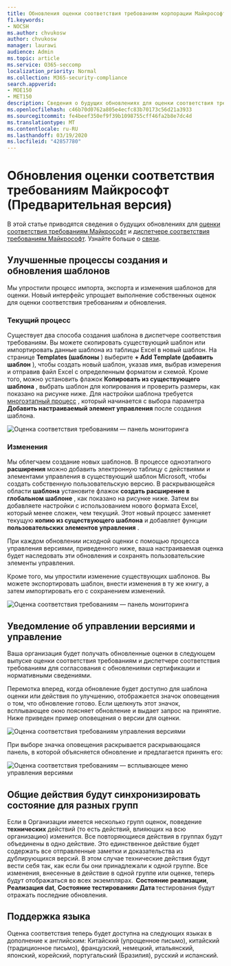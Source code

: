 ```yaml
---
title: Обновления оценки соответствия требованиям корпорации Майкрософт
f1.keywords:
- NOCSH
ms.author: chvukosw
author: chvukosw
manager: laurawi
audience: Admin
ms.topic: article
ms.service: O365-seccomp
localization_priority: Normal
ms.collection: M365-security-compliance
search.appverid:
- MOE150
- MET150
description: Сведения о будущих обновлениях для оценки соответствия требованиям Майкрософт (Предварительная версия) — функция в центре соответствия требованиям M365, помогающая упростить и автоматизировать оценку риска.
ms.openlocfilehash: c46b70d0762a805e4ecfc83b70173c56d21a3933
ms.sourcegitcommit: fe4beef350ef9f39b1098755cff46fa2b8e7dc4d
ms.translationtype: MT
ms.contentlocale: ru-RU
ms.lasthandoff: 03/19/2020
ms.locfileid: "42857780"
---
```

# <a name="microsoft-compliance-score-preview-updates"></a>Обновления оценки соответствия требованиям Майкрософт (Предварительная версия)

 В этой статье приводятся сведения о будущих обновлениях для [оценки соответствия требованиям Майкрософт](compliance-score.md) и [диспетчере соответствия требованиям Майкрософт](compliance-manager-overview.md). Узнайте больше о [связи](compliance-score-release-notes.md#compliance-score-relationship-to-compliance-manager).

## <a name="improved-template-creation-and-update-processes"></a>Улучшенные процессы создания и обновления шаблонов

Мы упростили процесс импорта, экспорта и изменения шаблонов для оценки. Новый интерфейс упрощает выполнение собственных оценок для оценки соответствия требованиям и обновления.

### <a name="the-current-process"></a>Текущий процесс

Существует два способа создания шаблона в диспетчере соответствия требованиям. Вы можете скопировать существующий шаблон или импортировать данные шаблона из таблицы Excel в новый шаблон. На странице **Templates (шаблоны** ) выберите **+ Add Template (добавить шаблон** ), чтобы создать новый шаблон, указав имя, выбрав измерения и отправив файл Excel с определенным форматом и схемой. Кроме того, можно установить флажок **Копировать из существующего шаблона** , выбрать шаблон для копирования и проверить размеры, как показано на рисунке ниже. Для настройки шаблона требуется [многоэтапный процесс](working-with-compliance-manager.md#templates) , который начинается с выбора параметра **Добавить настраиваемый элемент управления** после создания шаблона.

![Оценка соответствия требованиям — панель мониторинга](../media/compliance-score-template-update-old.png "Текущий процесс копирования шаблона")

### <a name="whats-changing"></a>Изменения

Мы облегчаем создание новых шаблонов. В процессе одноэтапного **расширения** можно добавить электронную таблицу с действиями и элементами управления в существующий шаблон Microsoft, чтобы создать собственную пользовательскую версию. В раскрывающейся области **шаблона** установите флажок **создать расширение в глобальном шаблоне** , как показано на рисунке ниже. Затем вы добавляете настройки с использованием нового формата Excel, который менее сложен, чем текущий. Этот новый процесс заменяет текущую **копию из существующего шаблона** и добавляет функции **пользовательских элементов управления** .

При каждом обновлении исходной оценки с помощью процесса управления версиями, приведенного ниже, ваша настраиваемая оценка будет наследовать эти обновления и сохранять пользовательские элементы управления.

Кроме того, мы упростили изменение существующих шаблонов. Вы можете экспортировать шаблон, внести изменения в ту же книгу, а затем импортировать его с сохранением изменений.

![Оценка соответствия требованиям — панель мониторинга](../media/compliance-score-template-update-new.png "Новый процесс создания шаблона")

## <a name="versioning-notice-and-control"></a>Уведомление об управлении версиями и управление

Ваша организация будет получать обновленные оценки в следующем выпуске оценки соответствия требованиям и диспетчере соответствия требованиям для согласования с обновлениями сертификации и нормативными сведениями.

Перемотка вперед, когда обновление будет доступно для шаблона оценки или действия по улучшению, отображается значок оповещения о том, что обновление готово. Если щелкнуть этот значок, всплывающее окно поясняет обновление и выдает запрос на принятие. Ниже приведен пример оповещения о версии для оценки.

![Оценка соответствия требованиям управления версиями](../media/compliance-score-assessment-version.png "Оповещение об обновлении версии оценки")

При выборе значка оповещения раскрывается раскрывающаяся панель, в которой объясняется обновление и предлагается принять его:

![Оценка соответствия требованиям — всплывающее меню управления версиями](../media/compliance-score-assessment-version-accept.png "Область подтверждения обновления оценки")

## <a name="common-actions-will-synch-status-across-groups"></a>Общие действия будут синхронизировать состояние для разных групп

Если в Организации имеется несколько групп оценок, поведение **технических** действий (то есть действий, влияющих на всю организацию) изменится. Все повторяющиеся действия в группах будут объединены в одно действие. Это единственное действие будет содержать все отправленные заметки и доказательства из дублирующихся версий. В этом случае технические действия будут вести себя так, как если бы они принадлежали к одной группе. Все изменения, внесенные в действие в одной группе или оценке, теперь будут отображаться во всех экземплярах.  **Состояние реализации**, **Реализация dat**, **Состояние тестирования**и **Дата** тестирования будут отражать последние обновления.

## <a name="language-support"></a>Поддержка языка

Оценка соответствия теперь будет доступна на следующих языках в дополнение к английским: Китайский (упрощенное письмо), китайский (традиционное письмо), французский, немецкий, итальянский, японский, корейский, португальский (Бразилия), русский и испанский.
